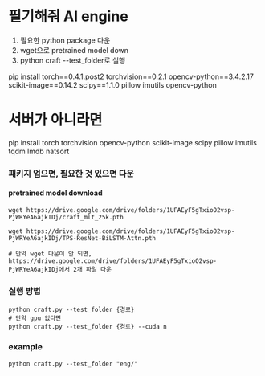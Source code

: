 # 필기해줘 AI engine
1. 필요한 python package 다운
2. wget으로 pretrained model down
3. python craft --test_folder로 실행



pip install torch==0.4.1.post2 torchvision==0.2.1 opencv-python==3.4.2.17 scikit-image==0.14.2 scipy==1.1.0 pillow imutils opencv-python
# 서버가 아니라면
pip install torch torchvision opencv-python scikit-image scipy pillow imutils tqdm lmdb natsort
### 패키지 업으면, 필요한 것 있으면 다운


#### pretrained model download
```
wget https://drive.google.com/drive/folders/1UFAEyF5gTxioO2vsp-PjWRYeA6ajkIDj/craft_mlt_25k.pth
```
```
wget https://drive.google.com/drive/folders/1UFAEyF5gTxioO2vsp-PjWRYeA6ajkIDj/TPS-ResNet-BiLSTM-Attn.pth
```
```
# 만약 wget 다운이 안 되면, https://drive.google.com/drive/folders/1UFAEyF5gTxioO2vsp-PjWRYeA6ajkIDj에서 2개 파일 다운
```


### 실행 방법
```
python craft.py --test_folder {경로}
# 만약 gpu 없다면
python craft.py --test_folder {경로} --cuda n
```
### example
```
python craft.py --test_folder "eng/"
```
